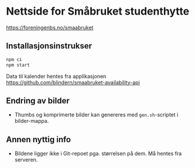 # Nettside for Småbruket studenthytte

https://foreningenbs.no/smaabruket

## Installasjonsinstrukser

```bash
npm ci
npm start
```

Data til kalender hentes fra applikasjonen https://github.com/blindern/smaabruket-availability-api

## Endring av bilder

* Thumbs og komprimerte bilder kan genereres med `gen.sh`-scriptet i bilder-mappa.

## Annen nyttig info

* Bildene ligger ikke i Git-repoet pga. størrelsen på dem. Må hentes fra serveren.
